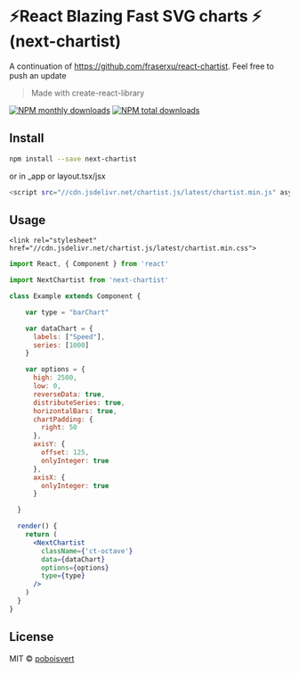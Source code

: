 # ⚡React Blazing Fast SVG charts ⚡ (next-chartist)

A continuation of https://github.com/fraserxu/react-chartist. Feel free to push an update

> Made with create-react-library

[![NPM monthly downloads](https://img.shields.io/npm/dm/next-chartist.svg?style=flat)](https://npmjs.org/package/next-chartist)
[![NPM total downloads](https://img.shields.io/npm/dt/next-chartist.svg?style=flat)](https://npmjs.org/package/next-chartist)

## Install

```bash
npm install --save next-chartist
```

or in \_app or layout.tsx/jsx

```bash
<script src="//cdn.jsdelivr.net/chartist.js/latest/chartist.min.js" async />
```

## Usage

```
<link rel="stylesheet" href="//cdn.jsdelivr.net/chartist.js/latest/chartist.min.css">
```

```jsx
import React, { Component } from 'react'

import NextChartist from 'next-chartist'

class Example extends Component {

    var type = "barChart"

    var dataChart = {
      labels: ["Speed"],
      series: [1000]
    }

    var options = {
      high: 2500,
      low: 0,
      reverseData: true,
      distributeSeries: true,
      horizontalBars: true,
      chartPadding: {
        right: 50
      },
      axisY: {
        offset: 125,
        onlyInteger: true
      },
      axisX: {
        onlyInteger: true
      }

  }

  render() {
    return (
      <NextChartist
        className={'ct-octave'}
        data={dataChart}
        options={options}
        type={type}
      />
    )
  }
}
```

## License

MIT © [poboisvert](https://github.com/poboisvert)
